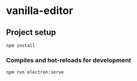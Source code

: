 # vanilla-editor

## Project setup
```
npm install
```

### Compiles and hot-reloads for development
```
npm run electron:serve
```
